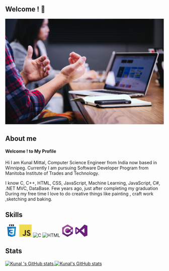 ## Welcome ! 👋

![Evolving tech](./assests/img/headway-5QgIuuBxKwM-unsplash.jpg " Evolving Tech")

## About me
#### Welcome ! to My Profile

Hi I am Kunal Mittal, Computer Science Engineer from India now based in Winnipeg. Currently I am pursuing Software Developer Program from Manitoba Institute of Trades and Technology. 

I know  C, C++, HTML, CSS, JavaScript, Machine Learning, JavaScript, C#, .NET MVC, DataBase. Few years ago, just after completing my graduation During my free time I love to do creative things like painting , craft work ,sketching and baking.

## Skills

<p>
<img src="https://raw.githubusercontent.com/devicons/devicon/master/icons/css3/css3-original-wordmark.svg" alt="css3" width="40" height="40" />
<img src="https://raw.githubusercontent.com/devicons/devicon/master/icons/javascript/javascript-original.svg" alt="javascript"width="40"height="40" />
<img src="https://raw.github.com/devicons/devicon/master/icons/c/c-line.svg" alt="C" width="40" height="40" />
<img src="https://raw.github.com/devicons/devicon/master/icons/html5/html5-original.svg" title="HTML5" alt="HTML" width="40" height="40"/>
<img src="https://github.com/devicons/devicon/blob/master/icons/csharp/csharp-original.svg" alt="C#"  width="40" height="40"/>
<img src="https://github.com/devicons/devicon/blob/master/icons/visualstudio/visualstudio-plain.svg"  alt="VisualStudio"  width="40" height="40"/>
</p>

## Stats
<a href="https://github.com/MrKunalmittal">
  <img height="205px" align="center" src="https://github-readme-stats.vercel.app/api/?username=MrKunalmittal&count_private=true&showicons=true" alt="Kunal 's GitHub stats" />
</a>
<a href="https://github.com/MrKunalmittal">
  <img align="center" src="https://github-readme-stats.vercel.app/api/top-langs/?username=MrKunalmittal&langs_count=4" alt="Kunal's 
  GitHub stats"/>
</a>


